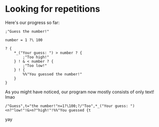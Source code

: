 # Looking for repetitions
Here's our progress so far:
```
;"Guess the number!"

number = 1 ?\ 100

? {
    *_("Your guess: ") > number ? {
        ;"Too high!"
    } ! & < number ? {
        ;"Too low!"
    } ! {
        %%"You guessed the number!"
    }
}
```
As you might have noticed, our program now mostly consists of only text!
lmao

```
/"Guess",t="the number!"n=1?\100;?/"Too",*_("Your guess: ")<n?"low!"!&>n?"high!"!%%"You guessed {t
```
yay